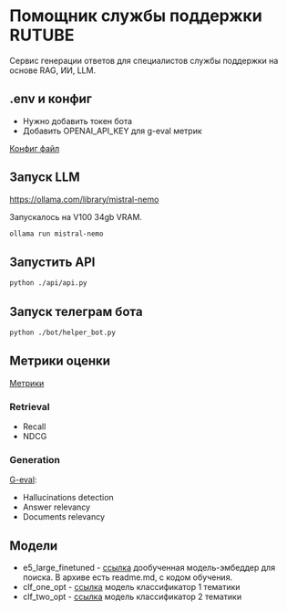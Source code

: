 # Помощник службы поддержки RUTUBE

Сервис генерации ответов для специалистов службы поддержки на основе RAG, ИИ, LLM.

## .env и конфиг

* Нужно добавить токен бота
* Добавить OPENAI_API_KEY для g-eval метрик

[Конфиг файл](/src/config.py)


## Запуск LLM

https://ollama.com/library/mistral-nemo

Запускалось на V100 34gb VRAM.

```bash
ollama run mistral-nemo
```

## Запустить API

```bash
python ./api/api.py
```

## Запуск телеграм бота

```bash
python ./bot/helper_bot.py
```

## Метрики оценки

[Метрики](src/metrics/)

### Retrieval

* Recall
* NDCG

### Generation

[G-eval](https://docs.confident-ai.com/docs/metrics-llm-evals):
* Hallucinations detection
* Answer relevancy
* Documents relevancy

## Модели

* e5_large_finetuned - [ссылка](https://drive.google.com/file/d/1aLjDaNO8LifO_p_22J_UWzGvDh3Ju8pd/view) дообученная модель-эмбеддер для поиска. В архиве есть readme.md, с кодом обучения.
* clf_one_opt - [ссылка](https://disk.yandex.ru/d/KRz3FTQQfvA_gw) модель классификатор 1 тематики
* clf_two_opt - [ссылка](https://disk.yandex.ru/d/wwwiydPi2rkG4g) модель классификатор 2 тематики